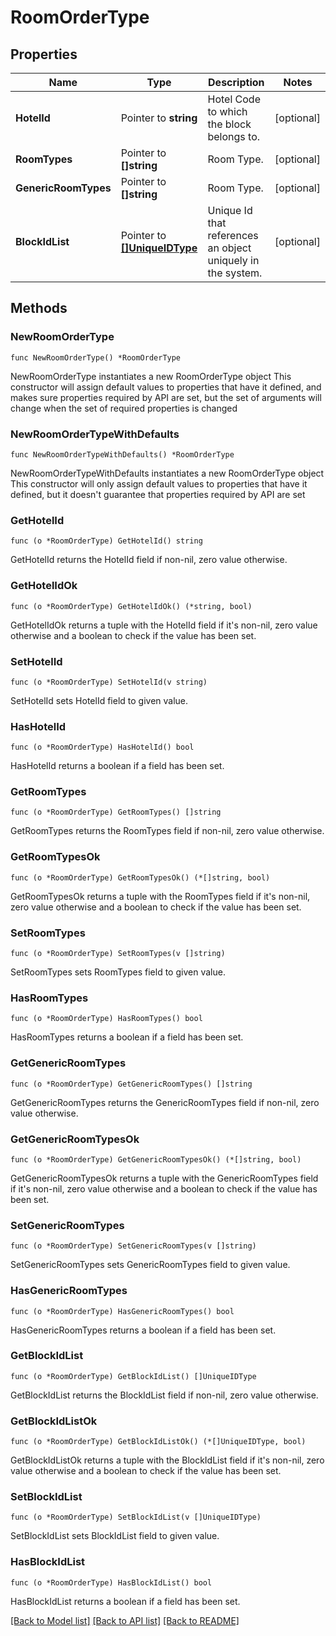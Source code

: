 # RoomOrderType

## Properties

Name | Type | Description | Notes
------------ | ------------- | ------------- | -------------
**HotelId** | Pointer to **string** | Hotel Code to which the block belongs to. | [optional] 
**RoomTypes** | Pointer to **[]string** | Room Type. | [optional] 
**GenericRoomTypes** | Pointer to **[]string** | Room Type. | [optional] 
**BlockIdList** | Pointer to [**[]UniqueIDType**](UniqueIDType.md) | Unique Id that references an object uniquely in the system. | [optional] 

## Methods

### NewRoomOrderType

`func NewRoomOrderType() *RoomOrderType`

NewRoomOrderType instantiates a new RoomOrderType object
This constructor will assign default values to properties that have it defined,
and makes sure properties required by API are set, but the set of arguments
will change when the set of required properties is changed

### NewRoomOrderTypeWithDefaults

`func NewRoomOrderTypeWithDefaults() *RoomOrderType`

NewRoomOrderTypeWithDefaults instantiates a new RoomOrderType object
This constructor will only assign default values to properties that have it defined,
but it doesn't guarantee that properties required by API are set

### GetHotelId

`func (o *RoomOrderType) GetHotelId() string`

GetHotelId returns the HotelId field if non-nil, zero value otherwise.

### GetHotelIdOk

`func (o *RoomOrderType) GetHotelIdOk() (*string, bool)`

GetHotelIdOk returns a tuple with the HotelId field if it's non-nil, zero value otherwise
and a boolean to check if the value has been set.

### SetHotelId

`func (o *RoomOrderType) SetHotelId(v string)`

SetHotelId sets HotelId field to given value.

### HasHotelId

`func (o *RoomOrderType) HasHotelId() bool`

HasHotelId returns a boolean if a field has been set.

### GetRoomTypes

`func (o *RoomOrderType) GetRoomTypes() []string`

GetRoomTypes returns the RoomTypes field if non-nil, zero value otherwise.

### GetRoomTypesOk

`func (o *RoomOrderType) GetRoomTypesOk() (*[]string, bool)`

GetRoomTypesOk returns a tuple with the RoomTypes field if it's non-nil, zero value otherwise
and a boolean to check if the value has been set.

### SetRoomTypes

`func (o *RoomOrderType) SetRoomTypes(v []string)`

SetRoomTypes sets RoomTypes field to given value.

### HasRoomTypes

`func (o *RoomOrderType) HasRoomTypes() bool`

HasRoomTypes returns a boolean if a field has been set.

### GetGenericRoomTypes

`func (o *RoomOrderType) GetGenericRoomTypes() []string`

GetGenericRoomTypes returns the GenericRoomTypes field if non-nil, zero value otherwise.

### GetGenericRoomTypesOk

`func (o *RoomOrderType) GetGenericRoomTypesOk() (*[]string, bool)`

GetGenericRoomTypesOk returns a tuple with the GenericRoomTypes field if it's non-nil, zero value otherwise
and a boolean to check if the value has been set.

### SetGenericRoomTypes

`func (o *RoomOrderType) SetGenericRoomTypes(v []string)`

SetGenericRoomTypes sets GenericRoomTypes field to given value.

### HasGenericRoomTypes

`func (o *RoomOrderType) HasGenericRoomTypes() bool`

HasGenericRoomTypes returns a boolean if a field has been set.

### GetBlockIdList

`func (o *RoomOrderType) GetBlockIdList() []UniqueIDType`

GetBlockIdList returns the BlockIdList field if non-nil, zero value otherwise.

### GetBlockIdListOk

`func (o *RoomOrderType) GetBlockIdListOk() (*[]UniqueIDType, bool)`

GetBlockIdListOk returns a tuple with the BlockIdList field if it's non-nil, zero value otherwise
and a boolean to check if the value has been set.

### SetBlockIdList

`func (o *RoomOrderType) SetBlockIdList(v []UniqueIDType)`

SetBlockIdList sets BlockIdList field to given value.

### HasBlockIdList

`func (o *RoomOrderType) HasBlockIdList() bool`

HasBlockIdList returns a boolean if a field has been set.


[[Back to Model list]](../README.md#documentation-for-models) [[Back to API list]](../README.md#documentation-for-api-endpoints) [[Back to README]](../README.md)


